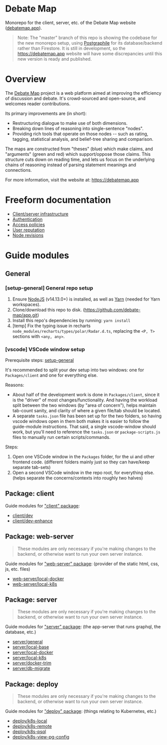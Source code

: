 # Debate Map

Monorepo for the client, server, etc. of the Debate Map website ([debatemap.app](https://debatemap.app)).

> Note: The "master" branch of this repo is showing the codebase for the new monorepo setup, using [Postgraphile](https://github.com/graphile/postgraphile) for its database/backend rather than Firestore. It is still in development, so the <https://debatemap.app> website will have some discrepancies until this new version is ready and published.

# Overview

The [Debate Map](https://debatemap.app) project is a web platform aimed at improving the efficiency of discussion and debate. It's crowd-sourced and open-source, and welcomes reader contributions.

Its primary improvements are (in short):
* Restructuring dialogue to make use of both dimensions.
* Breaking down lines of reasoning into single-sentence "nodes".
* Providing rich tools that operate on those nodes -- such as rating, tagging, statistical analysis, and belief-tree sharing and comparison.

The maps are constructed from "theses" (blue) which make claims, and "arguments" (green and red) which support/oppose those claims. This structure cuts down on reading time, and lets us focus on the underlying chains of reasoning instead of parsing statement meanings and connections.

For more information, visit the website at: <https://debatemap.app>

# Freeform documentation

* [Client/server infrastructure](https://github.com/debate-map/app/tree/master/Docs/ClientServerInfrastructure.md)
* [Authentication](https://github.com/debate-map/app/tree/master/Docs/Authentication.md)
* [Access policies](https://github.com/debate-map/app/tree/master/Docs/AccessPolicies.md)
* [User reputation](https://github.com/debate-map/app/tree/master/Docs/UserReputation.md)
* [Node revisions](https://github.com/debate-map/app/tree/master/Docs/NodeRevisions.md)

# Guide modules

## General

<!----><a name="setup-general"></a>
### [setup-general] General repo setup

1) Ensure [NodeJS](https://nodejs.org) (v14.13.0+) is installed, as well as [Yarn](https://yarnpkg.com/getting-started/migration) (needed for Yarn workspaces).
2) Clone/download this repo to disk. (https://github.com/debate-map/app.git)
3) Install this repo's dependencies by running: `yarn install`
4) [temp] Fix the typing issue in recharts `node_modules/recharts/types/polar/Radar.d.ts`, replacing the `<P, T>` sections with `<any, any>`.

<!----><a name="vscode"></a>
### [vscode] VSCode window setup

Prerequisite steps: [setup-general](https://github.com/debate-map/app#setup-general)

It's recommended to split your dev setup into two windows: one for `Packages/client` and one for everything else.

Reasons:
* About half of the development work is done in `Packages/client`, since it is the "driver" of most changes/functionality. And having the workload split between the two windows (by "area of concern"), helps maintain tab-count sanity, and clarity of where a given file/tab should be located.
* A separate `tasks.json` file has been set up for the two folders, so having vscode windows open in them both makes it is easier to follow the guide-module instructions. That said, a single vscode-window should work, but you'll need to reference the `tasks.json` or `package-scripts.js` files to manually run certain scripts/commands. 

Steps:
1) Open one VSCode window in the `Packages` folder, for the ui and other frontend code. (different folders mainly just so they can have/keep separate tab-sets)
2) Open a second VSCode window in the repo root, for everything else. (helps separate the concerns/contexts into roughly two halves)

## Package: client

Guide modules for ["client" package](https://github.com/debate-map/app/tree/master/Packages/client):
* [client/dev](https://github.com/debate-map/app/tree/master/Packages/client#dev)
* [client/dev-enhance](https://github.com/debate-map/app/tree/master/Packages/client#dev-enhance)

## Package: web-server

> These modules are only necessary if you're making changes to the backend, or otherwise want to run your own server instance.

Guide modules for ["web-server" package](https://github.com/debate-map/app/tree/master/Packages/web-server): (provider of the static html, css, js, etc. files)
* [web-server/local-docker](https://github.com/debate-map/app/tree/master/Packages/web-server#local-docker)
* [web-server/local-k8s](https://github.com/debate-map/app/tree/master/Packages/web-server#local-k8s)

## Package: server

> These modules are only necessary if you're making changes to the backend, or otherwise want to run your own server instance.

Guide modules for ["server" package](https://github.com/debate-map/app/tree/master/Packages/server): (the app-server that runs graphql, the database, etc.)
* [server/general](https://github.com/debate-map/app/tree/master/Packages/server#general)
* [server/local-base](https://github.com/debate-map/app/tree/master/Packages/server#local-base)
* [server/local-docker](https://github.com/debate-map/app/tree/master/Packages/server#local-docker)
* [server/local-k8s](https://github.com/debate-map/app/tree/master/Packages/server#local-k8s)
* [server/docker-trim](https://github.com/debate-map/app/tree/master/Packages/server#docker-trim)
* [server/db-migrate](https://github.com/debate-map/app/tree/master/Packages/server#db-migrate)

## Package: deploy

> These modules are only necessary if you're making changes to the backend, or otherwise want to run your own server instance.

Guide modules for ["deploy" package](https://github.com/debate-map/app/tree/master/Packages/deploy): (things relating to Kubernetes, etc.)
* [deploy/k8s-local](https://github.com/debate-map/app/tree/master/Packages/deploy#k8s-local)
* [deploy/k8s-remote](https://github.com/debate-map/app/tree/master/Packages/deploy#k8s-remote)
* [deploy/k8s-psql](https://github.com/debate-map/app/tree/master/Packages/deploy#k8s-psql)
* [deploy/k8s-view-pg-config](https://github.com/debate-map/app/tree/master/Packages/deploy#k8s-view-pg-config)